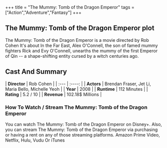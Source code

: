 +++
title = "The Mummy: Tomb of the Dragon Emperor"
tags = ["Action","Adventure","Fantasy"]
+++
## The Mummy: Tomb of the Dragon Emperor plot
The Mummy: Tomb of the Dragon Emperor is a movie directed by Rob Cohen It's about In the Far East, Alex O'Connell, the son of famed mummy fighters Rick and Evy O'Connell, unearths the mummy of the first Emperor of Qin -- a shape-shifting entity cursed by a witch centuries ago.
## Cast And Summary
| **Director**      | Rob Cohen |
    | :---        |    :----:   |
    |  **Actors** | Brendan Fraser, Jet Li, Maria Bello, Michelle Yeoh |
    | **Year**   | 2008    |
    |  **Runtime** | 112 Minutes |
    |  **Rating** | 5.2 / 10 | 
    |  **Revenue** | 102.18$ Millions |
### How To Watch / Stream The Mummy: Tomb of the Dragon Emperor
You can watch The Mummy: Tomb of the Dragon Emperor on Disney+.
Also, you can stream The Mummy: Tomb of the Dragon Emperor via purchasing or having a rent on any of those streaming platforms.
Amazon Prime Video, Netflix, Hulu, Vudu Or iTunes